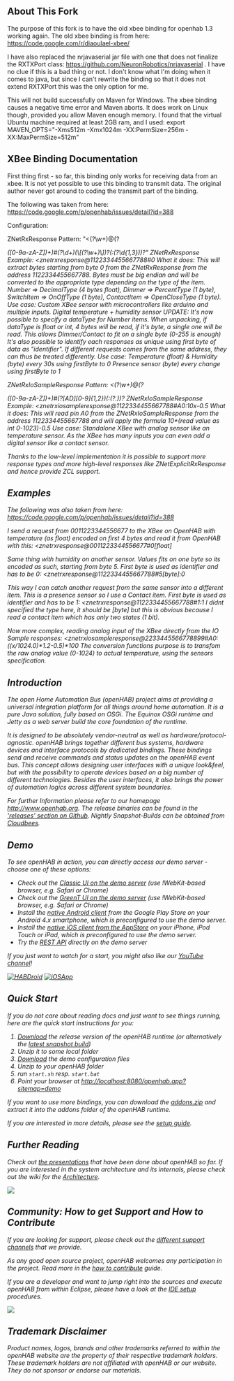 ## About This Fork

The purpose of this fork is to have the old xbee binding for openhab 1.3 working again. The old xbee binding is from here: https://code.google.com/r/diaoulael-xbee/

I have also replaced the nrjavaserial jar file with one that does not finalize the RXTXPort class:
https://github.com/NeuronRobotics/nrjavaserial . I have no clue if this is a bad thing or not. I don't know what I'm doing when it comes to java, but since I can't rewrite the binding so that it does not extend RXTXPort this was the only option for me.

This will not build successfully on Maven for Windows. The xbee binding causes a negative time error and Maven aborts. It does work on Linux though, provided you allow Maven enough memory. I found that the virtual Ubuntu machine required at least 2GB ram, and I used: export MAVEN_OPTS="-Xms512m -Xmx1024m -XX:PermSize=256m -XX:MaxPermSize=512m"

## XBee Binding Documentation

First thing first - so far, this binding only works for receiving data from an xbee. It is not yet possible to use this binding to transmit data. The original author never got around to coding the transmit part of the binding.

The following was taken from here: https://code.google.com/p/openhab/issues/detail?id=388

Configuration:

ZNetRxResponse Pattern: "<(?<responseType>\\w+)@(?<address>([0-9a-zA-Z])+)#(?<dataOffset>\\d+)(\\[(?<dataType>\\w+)\\])?(:(?<firstByte>\\d{1,3}))?"
ZNetRxResponse Example: <znetrxresponse@1122334455667788#0
What it does: This will extract bytes starting from byte 0 from the ZNetRxResponse from the address 1122334455667788. Bytes must be big endian and will be converted to the appropriate type depending on the type of the item. Number => DecimalType (4 bytes float), Dimmer => PercentType (1 byte), SwitchItem => OnOffType (1 byte), ContactItem => OpenCloseType (1 byte).
Use case: Custom XBee sensor with microcontrollers like arduino and multiple inputs. Digital temperature + humidity sensor
UPDATE: It's now possible to specify a dataType for Number items. When unpacking, if dataType is float or int, 4 bytes will be read, if it's byte, a single one will be read. This allows Dimmer/Contact to fit on a single byte (0-255 is enough)
It's also possible to identify each responses as unique using first byte of data as "identifier". If different requests comes from the same address, they can thus be treated differently.
Use case: Temperature (float) & Humidity (byte) every 30s using firstByte to 0
Presence sensor (byte) every change using firstByte to 1

ZNetRxIoSampleResponse Pattern: <(?<responseType>\\w+)@(?<address>([0-9a-zA-Z])+)#(?<pin>[AD][0-9]{1,2})(:(?<transformation>.*))?
ZNetRxIoSampleResponse Example: <znetrxiosampleresponse@1122334455667788#A0:10*x-0.5
What it does: This will read pin A0 from the ZNetRxIoSampleResponse from the address 1122334455667788 and will apply the formula 10*(read value as int 0-1023)-0.5
Use case: Standalone XBee with analog sensor like an temperature sensor. As the XBee has many inputs you can even add a digital sensor like a contact sensor.

Thanks to the low-level implementation it is possible to support more response types and more high-level responses like ZNetExplicitRxResponse and hence provide ZCL support.

## Examples

The following was also taken from here: https://code.google.com/p/openhab/issues/detail?id=388

I send a request from 0011223344556677 to the XBee on OpenHAB with temperature (as float) encoded on first 4 bytes and read it from OpenHAB with this:
<znetrxresponse@0011223344556677#0[float]

Same thing with humidity on another sensor. Values fits on one byte so its encoded as such, starting from byte 5. First byte is used as identifier and has to be 0:
<znetrxresponse@1122334455667788#5[byte]:0

This way I can catch another request from the same sensor into a different item. This is a presence sensor so I use a Contact item. First byte is used as identifier and has to be 1:
<znetrxresponse@1122334455667788#1:1
I didnt specified the type here, it should be [byte] but this is obvious because I read a contact item which has only two states (1 bit).

Now more complex, reading analog input of the XBee directly from the IO Sample responses:
<znetrxiosampleresponse@2233445566778899#A0:((x/1024.0)*1.2-0.5)*100
The conversion functions purpose is to transfom the raw analog value (0-1024) to actual temperature, using the sensors specification.

## Introduction

The open Home Automation Bus (openHAB) project aims at providing a universal integration platform for all things around home automation. It is a pure Java solution, fully based on OSGi. The Equinox OSGi runtime and Jetty as a web server build the core foundation of the runtime.

It is designed to be absolutely vendor-neutral as well as hardware/protocol-agnostic. openHAB brings together different bus systems, hardware devices and interface protocols by dedicated bindings. These bindings send and receive commands and status updates on the openHAB event bus. This concept allows designing user interfaces with a unique look&feel, but with the possibility to operate devices based on a big number of different technologies. Besides the user interfaces, it also brings the power of automation logics across different system boundaries.

For further Information please refer to our homepage http://www.openhab.org. The release binaries can be found in the ['releases' section on Github](https://github.com/openhab/openhab/releases). Nightly Snapshot-Builds can be obtained from [Cloudbees](https://openhab.ci.cloudbees.com/job/openHAB/).


## Demo

To see openHAB in action, you can directly access our demo server - choose one of these options:
- Check out the [Classic UI on the demo server](http://demo.openhab.org:8080/openhab.app?sitemap=demo) (use !WebKit-based browser, e.g. Safari or Chrome)
- Check out the [GreenT UI on the demo server](http://demo.openhab.org:8080/greent/) (use !WebKit-based browser, e.g. Safari or Chrome)
- Install the [native Android client](https://play.google.com/store/apps/details?id=org.openhab.habdroid) from the Google Play Store on your Android 4.x smartphone, which is preconfigured to use the demo server.
- Install the [native iOS client from the AppStore](http://itunes.apple.com/us/app/openhab/id492054521?mt=8) on your iPhone, iPod Touch or iPad, which is preconfigured to use the demo server.
- Try the [REST API](http://demo.openhab.org:8080/rest) directly on the demo server

If you just want to watch for a start, you might also like our [YouTube channel](http://www.youtube.com/playlist?list=PLGlxCdrGUagz6lfgo9SlNLhdwI4la_VSv)!

[![HABDroid](https://developer.android.com/images/brand/en_app_rgb_wo_45.png)](https://play.google.com/store/apps/details?id=org.openhab.habdroid) [![iOSApp](http://raw.github.com/wiki/openhab/openhab/images/app-store-badges.png)](http://itunes.apple.com/us/app/openhab/id492054521?mt=8)


## Quick Start

If you do not care about reading docs and just want to see things running, here are the quick start instructions for you:

1. [Download](http://www.openhab.org/downloads.html) the release version of the openHAB runtime (or alternatively the [latest snapshot build](https://openhab.ci.cloudbees.com/job/openHAB))
1. Unzip it to some local folder
1. [Download](http://www.openhab.org/downloads.html) the demo configuration files
1. Unzip to your openHAB folder
1. run `start.sh` resp. `start.bat`
1. Point your browser at [http://localhost:8080/openhab.app?sitemap=demo](http://localhost:8080/openhab.app?sitemap=demo)

If you want to use more bindings, you can download the [addons.zip](http://www.openhab.org/downloads.html) and extract it into the addons folder of the openHAB runtime.

If you are interested in more details, please see the [setup guide](https://github.com/openhab/openhab/wiki/Quick-Setup-an-openHAB-Server).


## Further Reading

Check out [the presentations](https://github.com/openhab/openhab/wiki/Presentations) that have been done about openHAB so far. If you are interested in the system architecture and its internals, please check out the wiki for the [Architecture](https://github.com/openhab/openhab/wiki).

![](http://raw.github.com/wiki/openhab/openhab/images/features.png)

## Community: How to get Support and How to Contribute

If you are looking for support, please check out the [different support channels](https://github.com/openhab/openhab/wiki/Support-options-for-openHAB) that we provide.

As any good open source project, openHAB welcomes any participation in the project. Read more in the [how to contribute](https://github.com/openhab/openhab/wiki/How-To-Contribute) guide.

If you are a developer and want to jump right into the sources and execute openHAB from within Eclipse, please have a look at the [IDE setup](https://github.com/openhab/openhab/wiki/IDE-Setup) procedures.

[![](http://raw.github.com/wiki/openhab/openhab/images/twitter.png)](http://twitter.com/openHAB)

## Trademark Disclaimer

Product names, logos, brands and other trademarks referred to within the openHAB website are the property of their respective trademark holders. These trademark holders are not affiliated with openHAB or our website. They do not sponsor or endorse our materials.
